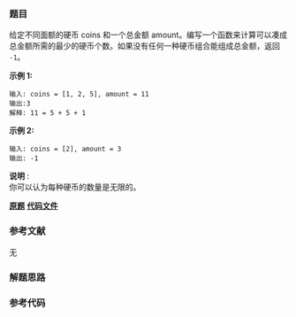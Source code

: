 ### 题目
给定不同面额的硬币 coins 和一个总金额 amount。编写一个函数来计算可以凑成总金额所需的最少的硬币个数。如果没有任何一种硬币组合能组成总金额，返回
`-1`。

**示例  1:**

    
    
    输入: coins = [1, 2, 5], amount = 11
    输出:3 
    解释: 11 = 5 + 5 + 1

**示例 2:**

    
    
    输入: coins = [2], amount = 3
    输出: -1

**说明** :  
你可以认为每种硬币的数量是无限的。

 **[原题](https://leetcode-cn.com/problems/coin-change/)**    **[代码文件]()**


### 参考文献
无

### 解题思路




### 参考代码

```go


```




